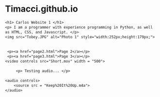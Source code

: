 # Timacci.github.io

<html>
<head>
    <title>My Website Title</title>
</head>
<body>

    <h1> Carlos Website 1 </h1>
    <p> I am a programmer with experience programming in Python, as well as HTML, CSS, and Javascript. </p>
    <img src="Tobey.JPG" alt="Photo 1" style="width:252px;height:179px;">


     <p><a href="page2.html">Page 2</a></p>
     <p><a href="page3.html">Page 3</a></p>
    <video controls src="Short.mov" width = "500">

         <p> Testing audio... </p>

    <audio controls>
        <source src = "Keep%20It%20Up.m4a">
    </audio>
</body>
</html>
